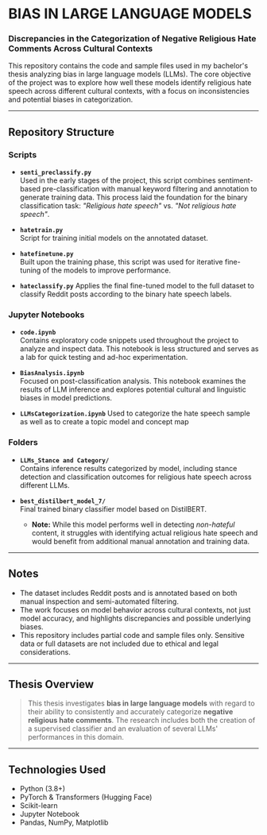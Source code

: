 # BIAS IN LARGE LANGUAGE MODELS  
### Discrepancies in the Categorization of Negative Religious Hate Comments Across Cultural Contexts

This repository contains the code and sample files used in my bachelor's thesis analyzing bias in large language models (LLMs). The core objective of the project was to explore how well these models identify religious hate speech across different cultural contexts, with a focus on inconsistencies and potential biases in categorization.

---

## Repository Structure

### Scripts

- **`senti_preclassify.py`**  
  Used in the early stages of the project, this script combines sentiment-based pre-classification with manual keyword filtering and annotation to generate training data. This process laid the foundation for the binary classification task: _"Religious hate speech"_ vs. _"Not religious hate speech"_.

- **`hatetrain.py`**  
  Script for training initial models on the annotated dataset.

- **`hatefinetune.py`**  
  Built upon the training phase, this script was used for iterative fine-tuning of the models to improve performance.

- **`hateclassify.py`**
  Applies the final fine-tuned model to the full dataset to classify Reddit posts according to the binary hate speech labels.

### Jupyter Notebooks

- **`code.ipynb`**  
  Contains exploratory code snippets used throughout the project to analyze and inspect data. This notebook is less structured and serves as a lab for quick testing and ad-hoc experimentation.

- **`BiasAnalysis.ipynb`**  
  Focused on post-classification analysis. This notebook examines the results of LLM inference and explores potential cultural and linguistic biases in model predictions.

- **`LLMsCategorization.ipynb`**
  Used to categorize the hate speech sample as well as to create a topic model and concept map

### Folders

- **`LLMs_Stance and Category/`**  
  Contains inference results categorized by model, including stance detection and classification outcomes for religious hate speech across different LLMs.

- **`best_distilbert_model_7/`**  
  Final trained binary classifier model based on DistilBERT.  
  - **Note:** While this model performs well in detecting _non-hateful_ content, it struggles with identifying actual religious hate speech and would benefit from additional manual annotation and training data.

---

## Notes

- The dataset includes Reddit posts and is annotated based on both manual inspection and semi-automated filtering.
- The work focuses on model behavior across cultural contexts, not just model accuracy, and highlights discrepancies and possible underlying biases.
- This repository includes partial code and sample files only. Sensitive data or full datasets are not included due to ethical and legal considerations.

---

## Thesis Overview

> This thesis investigates **bias in large language models** with regard to their ability to consistently and accurately categorize **negative religious hate comments**. The research includes both the creation of a supervised classifier and an evaluation of several LLMs' performances in this domain.

---

## Technologies Used

- Python (3.8+)
- PyTorch & Transformers (Hugging Face)
- Scikit-learn
- Jupyter Notebook
- Pandas, NumPy, Matplotlib
